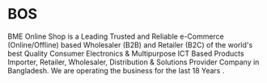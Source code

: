 # BOS
BME Online Shop is a Leading Trusted and Reliable e-Commerce (Online/Offline) based Wholesaler (B2B) and Retailer (B2C) of the world's best Quality Consumer Electronics &amp; Multipurpose ICT Based Products Importer, Retailer, Wholesaler, Distribution &amp; Solutions Provider Company in Bangladesh. We are operating the business for the last 18 Years .
